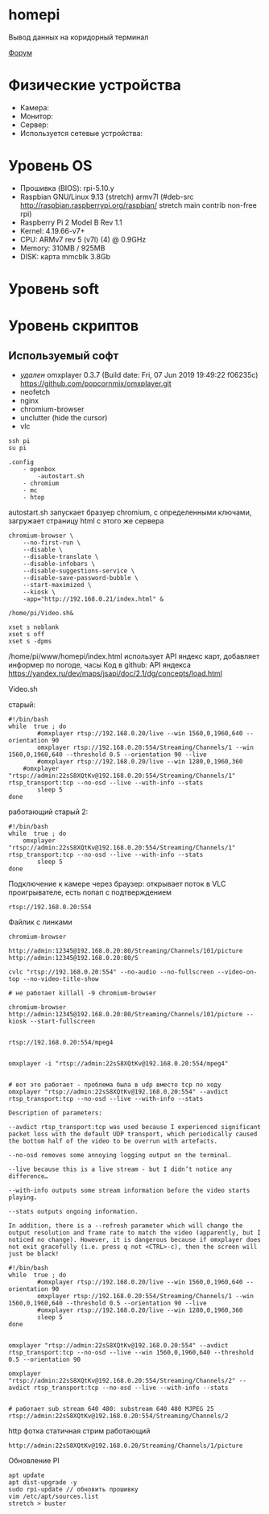 # homepi

Вывод данных на коридорный терминал

[Форум](https://www.raspberrypi.org/forums/)

# Физические устройства

- Камера:
- Монитор:
- Сервер:
- Используется сетевые устройства:

# Уровень OS

* Прошивка (BIOS): rpi-5.10.y
* Raspbian GNU/Linux 9.13 (stretch) armv7l (#deb-src http://raspbian.raspberrypi.org/raspbian/ stretch main contrib non-free rpi)
* Raspberry Pi 2 Model B Rev 1.1
* Kernel: 4.19.66-v7+
* CPU: ARMv7 rev 5 (v7l) (4) @ 0.9GHz
* Memory: 310MB / 925MB
* DISK: карта mmcblk 3.8Gb

# Уровень soft




# Уровень скриптов



## Используемый софт

* *удален* omxplayer 0.3.7 (Build date: Fri, 07 Jun 2019 19:49:22 f06235c) https://github.com/popcornmix/omxplayer.git
* neofetch
* nginx
* chromium-browser
* unclutter (hide the cursor)
* vlc

```
ssh pi
su pi
```

```
.config
	- openbox
		-autostart.sh
	- chromium
	- mc
	- htop
```

autostart.sh
  запускает бразуер chromium, с определенными ключами, загружает страницу html с этого же сервера

```
chromium-browser \
    --no-first-run \
    --disable \
    --disable-translate \
    --disable-infobars \
    --disable-suggestions-service \
    --disable-save-password-bubble \
    --start-maximized \
    --kiosk \
    -app="http://192.168.0.21/index.html" &

/home/pi/Video.sh&

xset s noblank
xset s off
xset s -dpms
```

/home/pi/www/homepi/index.html
  использует API яндекс карт, добавляет информер по погоде, часы
  Код в github: 
  API яндекса https://yandex.ru/dev/maps/jsapi/doc/2.1/dg/concepts/load.html
  
Video.sh

старый:
```
#!/bin/bash
while  true ; do
        #omxplayer rtsp://192.168.0.20/live --win 1560,0,1960,640 --orientation 90
        omxplayer rtsp://192.168.0.20:554/Streaming/Channels/1 --win 1560,0,1960,640 --threshold 0.5 --orientation 90 --live
        #omxplayer rtsp://192.168.0.20/live --win 1280,0,1960,360
	#omxplayer "rtsp://admin:22sS8XQtKv@192.168.0.20:554/Streaming/Channels/1" rtsp_transport:tcp --no-osd --live --with-info --stats
        sleep 5
done
```
работающий старый 2:
```
#!/bin/bash
while  true ; do
	omxplayer "rtsp://admin:22sS8XQtKv@192.168.0.20:554/Streaming/Channels/1" rtsp_transport:tcp --no-osd --live --with-info --stats
        sleep 5
done
```



Подключение к камере через браузер:
  открывает поток в VLC проигрывателе, есть попап с подтверждением
```
rtsp://192.168.0.20:554
```

Файлик с линками
```
chromium-browser

http://admin:12345@192.168.0.20:80/Streaming/Channels/101/picture
http://admin:12345@192.168.0.20:80/S

cvlc "rtsp://192.168.0.20:554" --no-audio --no-fullscreen --video-on-top --no-video-title-show

# не работает killall -9 chromium-browser

chromium-browser http://admin:12345@192.168.0.20:80/Streaming/Channels/101/picture --kiosk --start-fullscreen


rtsp://192.168.0.20:554/mpeg4


omxplayer -i "rtsp://admin:22sS8XQtKv@192.168.0.20:554/mpeg4"


# вот это работает - проблема была в udp вместо tcp по ходу
omxplayer "rtsp://admin:22sS8XQtKv@192.168.0.20:554" --avdict rtsp_transport:tcp --no-osd --live --with-info --stats

Description of parameters:

--avdict rtsp_transport:tcp was used because I experienced significant packet loss with the default UDP transport, which periodically caused the bottom half of the video to be overrun with artefacts.

--no-osd removes some annoying logging output on the terminal.

--live because this is a live stream - but I didn’t notice any difference…

--with-info outputs some stream information before the video starts playing.

--stats outputs ongoing information.

In addition, there is a --refresh parameter which will change the output resolution and frame rate to match the video (apparently, but I noticed no change). However, it is dangerous because if omxplayer does not exit gracefully (i.e. press q not <CTRL>-c), then the screen will just be black!

#!/bin/bash
while  true ; do
        #omxplayer rtsp://192.168.0.20/live --win 1560,0,1960,640 --orientation 90
        omxplayer rtsp://192.168.0.20:554/Streaming/Channels/1 --win 1560,0,1960,640 --threshold 0.5 --orientation 90 --live
        #omxplayer rtsp://192.168.0.20/live --win 1280,0,1960,360
        sleep 5
done


omxplayer "rtsp://admin:22sS8XQtKv@192.168.0.20:554" --avdict rtsp_transport:tcp --no-osd --live --win 1560,0,1960,640 --threshold 0.5 --orientation 90

omxplayer "rtsp://admin:22sS8XQtKv@192.168.0.20:554/Streaming/Channels/2" --avdict rtsp_transport:tcp --no-osd --live --with-info --stats


# работает sub stream 640 480: substream 640 480 MJPEG 25
rtsp://admin:22sS8XQtKv@192.168.0.20:554/Streaming/Channels/2
```

http фотка статичная стрим работающий

```
http://admin:22sS8XQtKv@192.168.0.20/Streaming/Channels/1/picture
```

Обновление PI

```
apt update
apt dist-upgrade -y
sudo rpi-update // обновить прошивку
vim /etc/apt/sources.list
stretch > buster


```
